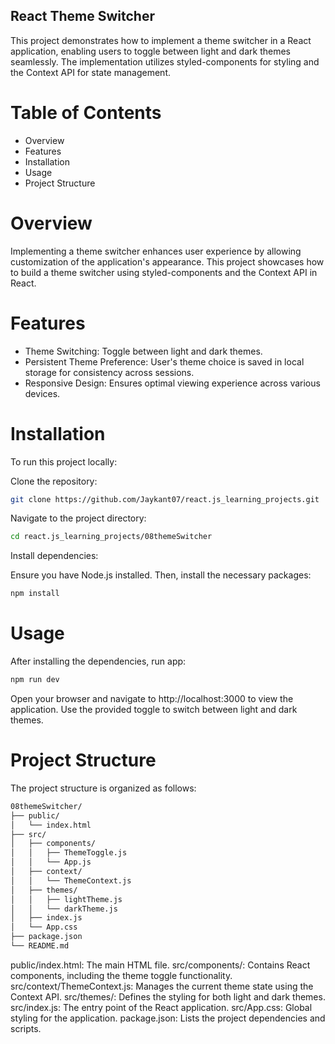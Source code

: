 ## React Theme Switcher

This project demonstrates how to implement a theme switcher in a React application, enabling users to toggle between light and dark themes seamlessly. The implementation utilizes styled-components for styling and the Context API for state management.

# Table of Contents

- Overview
- Features
- Installation
- Usage
- Project Structure

# Overview

Implementing a theme switcher enhances user experience by allowing customization of the application's appearance. This project showcases how to build a theme switcher using styled-components and the Context API in React.

# Features

- Theme Switching: Toggle between light and dark themes.
- Persistent Theme Preference: User's theme choice is saved in local storage for consistency across sessions.
- Responsive Design: Ensures optimal viewing experience across various devices.

# Installation

To run this project locally:

Clone the repository:

```sh
git clone https://github.com/Jaykant07/react.js_learning_projects.git
```

Navigate to the project directory:

```sh
cd react.js_learning_projects/08themeSwitcher
```

Install dependencies:

Ensure you have Node.js installed. Then, install the necessary packages:

```sh
npm install
```

# Usage

After installing the dependencies, run app:

```sh
npm run dev
```

Open your browser and navigate to http://localhost:3000 to view the application. Use the provided toggle to switch between light and dark themes.

# Project Structure

The project structure is organized as follows:

```sh
08themeSwitcher/
├── public/
│   └── index.html
├── src/
│   ├── components/
│   │   ├── ThemeToggle.js
│   │   └── App.js
│   ├── context/
│   │   └── ThemeContext.js
│   ├── themes/
│   │   ├── lightTheme.js
│   │   └── darkTheme.js
│   ├── index.js
│   └── App.css
├── package.json
└── README.md
```

public/index.html: The main HTML file.
src/components/: Contains React components, including the theme toggle functionality.
src/context/ThemeContext.js: Manages the current theme state using the Context API.
src/themes/: Defines the styling for both light and dark themes.
src/index.js: The entry point of the React application.
src/App.css: Global styling for the application.
package.json: Lists the project dependencies and scripts.
